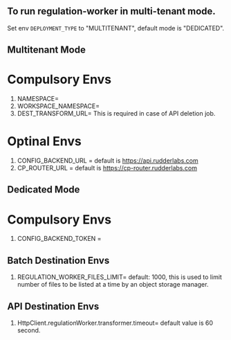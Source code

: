 ## To run regulation-worker in multi-tenant mode. 
Set env `DEPLOYMENT_TYPE` to "MULTITENANT", default mode is "DEDICATED".

## Multitenant Mode

# Compulsory Envs
1. NAMESPACE=<namespaceID>
2. WORKSPACE_NAMESPACE=<namespaceSecret>
3. DEST_TRANSFORM_URL=<transformer URL> This is required in case of API deletion job.

# Optinal Envs
1. CONFIG_BACKEND_URL = <configBackendURL> default is https://api.rudderlabs.com
2. CP_ROUTER_URL = <cpRouterURL> default is https://cp-router.rudderlabs.com

## Dedicated Mode

# Compulsory Envs
1. CONFIG_BACKEND_TOKEN = <workspace Token>


## Batch Destination Envs
1. REGULATION_WORKER_FILES_LIMIT=<value> default: 1000, this is used to limit number of files to be listed at a time by an object storage manager.

## API Destination Envs
<!-- Use this to configure transformer Request timeout -->
1. HttpClient.regulationWorker.transformer.timeout=<value in second> default value is 60 second. 